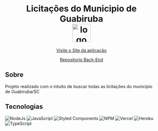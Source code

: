 <br />
<h1 align="center">
    Licitações do Municipio de Guabiruba
    <br/>
  <img src="https://static.fecam.net.br/thumbs/248/1103927_resample_fixo_500_500.png" alt="logo" width="60px" align="center" />
  </h1>

<p align="center"><a target="_blank" href="https://licitacoes-guabiruba.vercel.app/">Visite o Site da aplicação</a></p>
<p align="center"><a target="_blank" href="https://github.com/VitorIMuller/api-licitacoesGuabiruba" >Repositorio Back-End</a></p>

## Sobre

<p>Projeto realizado com o intuito de buscar todas as licitações do município de Guabiruba/SC</p>

## Tecnologias 

![NodeJs](https://img.shields.io/badge/node.js-6DA55F?style=for-the-badge&logo=node.js&logoColor=white)
![JavaScript](https://img.shields.io/badge/javascript-%23323330.svg?style=for-the-badge&logo=javascript&logoColor=%23F7DF1E)
![Styled Components](https://img.shields.io/badge/styled--components-DB7093?style=for-the-badge&logo=styled-components&logoColor=white)
![NPM](https://img.shields.io/badge/npm-CB3837?style=for-the-badge&logo=npm&logoColor=white)
![Vercel](https://img.shields.io/badge/Vercel-000000?style=for-the-badge&logo=vercel&logoColor=white)
![Heroku](https://img.shields.io/badge/Heroku-430098?style=for-the-badge&logo=heroku&logoColor=white)
![TypeScript](https://img.shields.io/badge/typescript-%23007ACC.svg?style=for-the-badge&logo=typescript&logoColor=white)

